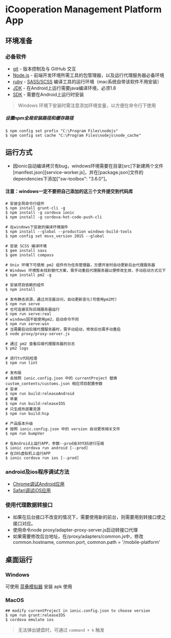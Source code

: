 iCooperation Management Platform App
====================================

环境准备
-------
### 必备软件

* [git](http://www.git-scm.com/) - 版本控制及与 GitHub 交互
* [Node.js](https://nodejs.org/) - 前端开发环境所需工具的包管理器，以及运行代理服务器必备环境
* [ruby](http://www.ruby-lang.org/) - [SASS/SCSS](http://sass-lang.com/) 编译工具的运行环境（mac系统自带该软件不用安装）
* [JDK](http://www.oracle.com/technetwork/java/javase/downloads/jdk8-downloads-2133151.html) - 在Android上运行需要java编译环境，必须1.8
* [SDK](https://developer.android.com/studio/index.html?hl=zh-cn) - 需要在Android上运行时安装

> Windows 环境下安装时需注意添加环境变量，以方便在命令行下使用

##### 设置npm全局安装路径和缓存路径

```
$ npm config set prefix "C:\Program Files\nodejs"
$ npm config set cache "C:\Program Files\nodejs\node_cache"
```

运行方式
-------

* 因ionic自动编译拷贝有bug，windows环境需要在目录[src]下新建两个文件[manifest.json][service-worker.js]，并在[package.json]文件的dependencies下添加["sw-toolbox": "3.6.0"]。
#### 注意：windows一定不要把自己添加的这三个文件提交到代码库

```
# 安装全局命令行组件
$ npm install grunt-cli -g
$ npm install -g cordova ionic
$ npm install -g cordova-hot-code-push-cli

# 在windows下安装的编译环境插件
$ npm install --global --production windows-build-tools
$ npm config set msvs_version 2015 --global

# 安装 SCSS 编译环境
$ gem install sass
$ gem install compass

# Unix 环境下可使用 pm2 组件作为任务管理器，方便开发时自动更新后台代理服务器
# Windows 环境暂未找到替代方案，需手动重启代理服务器以便修改生效，手动启动方式见下
$ npm install pm2 -g

# 安装项目依赖的组件
$ npm install

# 发布静态资源，通过浏览器访问，自动更新变化(可使用pm2时)
$ npm run serve
# 也可连接实际后端服务器运行
$ npm run serve:real
# windows因不能使用pm2，启动命令不同
$ npm run serve:win
# 当需要启动后端代理服务器时，需手动启动，修改后也需手动重启
$ node proxy/proxy-server.js

# 通过 pm2 查看后端代理服务器的日志
$ pm2 logs

# 进行ts代码检查
$ npm run lint

# 发布版
# 会按照 ionic.config.json 中的 currentProject 替换 custom_contents/customs.json 相应项目配置参数
# 安卓
$ npm run build:releaseAndroid
# 苹果
$ npm run build:releaseIOS
# 只生成热部署资源
$ npm run build:hcp

# 产品版本升级
# 按照 ionic.config.json 中的 version 自动更改相关文件
$ npm run bumpVer

# 在Android上运行APP，参数--prod会对代码进行压缩
$ ionic cordova run android [--prod]
# 在IOS虚拟机上运行APP
$ ionic cordova run ios [--prod]

```

### android及ios程序调试方法

- [Chrome调试Android应用](http://ask.dcloud.net.cn/docs/#http://ask.dcloud.net.cn/article/69)
- [Safari调试iOS应用](http://ask.dcloud.net.cn/docs/#http://ask.dcloud.net.cn/article/143)

### 使用代理数据转接口
- 如果在后台接口不改变的情况下，需要使用新的前台，则需要用到转接口使之接口对应。
- 使用命令node proxy/adapter-proxy-server.js启动转接口代理
- 如果需要修改后台地址，在/proxy/adapters/common.js中，修改common.hostname, common.port, common.path = '/mobile-platform'


桌面运行
------

### Windows

可使用 [蓝叠模拟器](http://www.bluestacks.cn/) 安装 apk 使用

### MacOS

```
## modify currentProject in ionic.config.json to choose version
$ npm run grunt:releaseIOS
$ cordova emulate ios
```

> 无法弹出键盘时，可通过 `command + k` 触发
